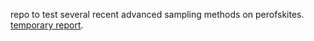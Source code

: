 repo to test several recent advanced sampling methods on perofskites. <a href="https://github.com/DavidDevoogdt/advanced_sampling_perovskite/blob/master/roadmap/main.pdf" target="_blank"> temporary report</a>.

